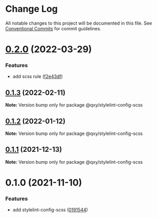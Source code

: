 # Change Log

All notable changes to this project will be documented in this file.
See [Conventional Commits](https://conventionalcommits.org) for commit guidelines.

# [0.2.0](https://github.com/qxy-fe/configs/compare/@qxy/stylelint-config-scss@0.1.3...@qxy/stylelint-config-scss@0.2.0) (2022-03-29)


### Features

* add scss rule ([f2e43df](https://github.com/qxy-fe/configs/commit/f2e43df18d0eae022211e4d941da78c043819a54))





## [0.1.3](https://github.com/qxy-fe/configs/compare/@qxy/stylelint-config-scss@0.1.2...@qxy/stylelint-config-scss@0.1.3) (2022-02-11)

**Note:** Version bump only for package @qxy/stylelint-config-scss





## [0.1.2](https://github.com/qxy-fe/configs/compare/@qxy/stylelint-config-scss@0.1.1...@qxy/stylelint-config-scss@0.1.2) (2022-01-12)

**Note:** Version bump only for package @qxy/stylelint-config-scss





## [0.1.1](https://github.com/qxy-fe/configs/compare/@qxy/stylelint-config-scss@0.1.0...@qxy/stylelint-config-scss@0.1.1) (2021-12-13)

**Note:** Version bump only for package @qxy/stylelint-config-scss





# 0.1.0 (2021-11-10)


### Features

* add stylelint-config-scss ([0191544](https://github.com/qxy-fe/configs/commit/019154416d174aeb9d370f87d9cd45009f5c97af))
